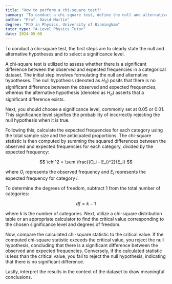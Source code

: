 ```yaml
---
title: "How to perform a chi-square test?"
summary: "To conduct a chi-square test, define the null and alternative hypotheses and select a significance level for the analysis."
author: "Prof. David Martin"
degree: "PhD in Physics, University of Birmingham"
tutor_type: "A-Level Physics Tutor"
date: 2024-05-08
---
```


To conduct a chi-square test, the first steps are to clearly state the null and alternative hypotheses and to select a significance level.

A chi-square test is utilized to assess whether there is a significant difference between the observed and expected frequencies in a categorical dataset. The initial step involves formulating the null and alternative hypotheses. The null hypothesis (denoted as $H_0$) posits that there is no significant difference between the observed and expected frequencies, whereas the alternative hypothesis (denoted as $H_a$) asserts that a significant difference exists.

Next, you should choose a significance level, commonly set at $0.05$ or $0.01$. This significance level signifies the probability of incorrectly rejecting the null hypothesis when it is true.

Following this, calculate the expected frequencies for each category using the total sample size and the anticipated proportions. The chi-square statistic is then computed by summing the squared differences between the observed and expected frequencies for each category, divided by the expected frequency:

$$
\chi^2 = \sum \frac{(O_i - E_i)^2}{E_i}
$$

where $O_i$ represents the observed frequency and $E_i$ represents the expected frequency for category $i$.

To determine the degrees of freedom, subtract $1$ from the total number of categories:

$$
df = k - 1
$$

where $k$ is the number of categories. Next, utilize a chi-square distribution table or an appropriate calculator to find the critical value corresponding to the chosen significance level and degrees of freedom.

Now, compare the calculated chi-square statistic to the critical value. If the computed chi-square statistic exceeds the critical value, you reject the null hypothesis, concluding that there is a significant difference between the observed and expected frequencies. Conversely, if the calculated statistic is less than the critical value, you fail to reject the null hypothesis, indicating that there is no significant difference.

Lastly, interpret the results in the context of the dataset to draw meaningful conclusions.
    